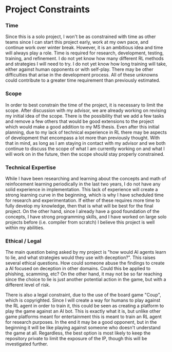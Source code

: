 # Project Constraints

### Time
Since this is a solo project, I won't be as constrained with time as other teams since I can start this project early, work at my own pace, and continue work over winter break. However, it is an ambitious idea and time will always play a role. Time is required for research, development, testing, training, and refinement. I do not yet know how many different RL methods and strategies I will need to try. I do not yet know how long training will take, either against human opponents or with self-play. There may be other difficulties that arise in the development process. All of these unknowns could contribute to a greater time requirement than previously estimated. 

### Scope
In order to best constrain the time of the project, it is necessary to limit the scope. After discussion with my advisor, we are already working on revising my initial idea of the scope. There is the possibility that we add a few tasks and remove a few others that would be good extensions to the project which would make a good addition to my MS thesis. Even after this initial planning, due to my lack of technical experience in RL there may be aspects of development that encompass a lot more than previously thought. With that in mind, as long as I am staying in contact with my advisor and we both continue to discuss the scope of what I am currently working on and what I will work on in the future, then the scope should stay properly constrained.

### Technical Expertise
While I have been researching and learning about the concepts and math of reinfocement learning periodically in the last two years, I do not have any solid experience in implementation. This lack of experience will create a strong learning curve in the beginning, which is why I have scheduled time for research and experimentation. If either of these requires more time to fully develop my knowledge, then that is what will be best for the final project. On the other hand, since I already have a good foundation of the concepts, I have strong programming skills, and I have worked on large solo projects before (i.e. compiler from scratch) I believe this project is well within my abilities.

### Ethical / Legal
The main question being asked by my project is "how would AI agents learn to lie, and what strategies would they use with deception?". This raises several ethical questions. How could someone abuse the findings to create a AI focused on deception in other domains. Could this be applied to phishing, scamming, etc? On the other hand, it may not be so far reaching since the choice to lie is just another potential action in the game, but with a different level of risk. 

There is also a legal constraint, due to the use of the board game "Coup", which is copyrighted. Since I will create a way for humans to play against the RL agent in order to train it, this could be seen as creating a platform to play the game against an AI bot. This is exactly what it is, but unlike other game platforms meant for entertainment this is meant to train an RL agent for research purposes. In the end it may be a good opponent, but in the beginning it will be like playing against someone who doesn't understand the game at all. Regardless, the best option is most likely to keep the repository private to limit the exposure of the IP, though this will be investigated further.

